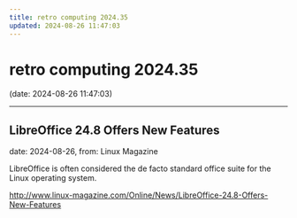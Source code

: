```yaml
---
title: retro computing 2024.35
updated: 2024-08-26 11:47:03
---
```


# retro computing 2024.35

(date: 2024-08-26 11:47:03)

---

## LibreOffice 24.8 Offers New Features

date: 2024-08-26, from: Linux Magazine

<p>LibreOffice is often considered the de facto standard office suite for the Linux operating system.</p> 

<http://www.linux-magazine.com/Online/News/LibreOffice-24.8-Offers-New-Features>

